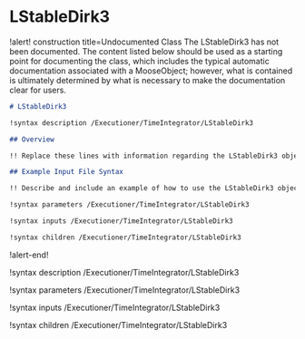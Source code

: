 # LStableDirk3

!alert! construction title=Undocumented Class
The LStableDirk3 has not been documented. The content listed below should be used as a starting point for
documenting the class, which includes the typical automatic documentation associated with a
MooseObject; however, what is contained is ultimately determined by what is necessary to make the
documentation clear for users.

```markdown
# LStableDirk3

!syntax description /Executioner/TimeIntegrator/LStableDirk3

## Overview

!! Replace these lines with information regarding the LStableDirk3 object.

## Example Input File Syntax

!! Describe and include an example of how to use the LStableDirk3 object.

!syntax parameters /Executioner/TimeIntegrator/LStableDirk3

!syntax inputs /Executioner/TimeIntegrator/LStableDirk3

!syntax children /Executioner/TimeIntegrator/LStableDirk3
```
!alert-end!

!syntax description /Executioner/TimeIntegrator/LStableDirk3

!syntax parameters /Executioner/TimeIntegrator/LStableDirk3

!syntax inputs /Executioner/TimeIntegrator/LStableDirk3

!syntax children /Executioner/TimeIntegrator/LStableDirk3
